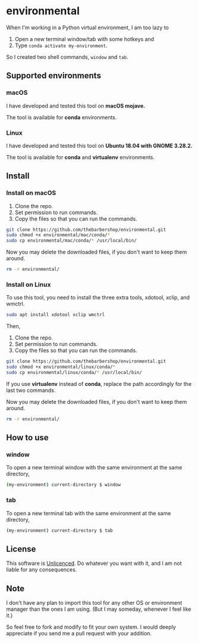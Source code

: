 # environmental

When I'm working in a Python virtual environment, I am too lazy to

<!-- markdownlint-disable no-inline-html -->

1. Open a new terminal window/tab with some hotkeys and
2. Type `conda activate my-environment`.

<!-- markdownlint-enable no-inline-html -->

So I created two shell commands, `window` and `tab`.

## Supported environments

### macOS

I have developed and tested this tool on __macOS mojave.__

The tool is available for __conda__ environments.

### Linux

I have developed and tested this tool on __Ubuntu 18.04 with GNOME 3.28.2.__

The tool is available for __conda__ and __virtualenv__ environments.

## Install

### Install on macOS

1. Clone the repo.
2. Set permission to run commands.
3. Copy the files so that you can run the commands.

```bash
git clone https://github.com/thebarbershop/environmental.git
sudo chmod +x environmental/mac/conda/*
sudo cp environmental/mac/conda/* /usr/local/bin/
```

Now you may delete the downloaded files, if you don't want to keep them around.

```bash
rm -r environmental/
```

### Install on Linux

To use this tool, you need to install the three extra tools, xdotool, xclip, and wmctrl.

```bash
sudo apt install xdotool xclip wmctrl
```

Then,

1. Clone the repo.
2. Set permission to run commands.
3. Copy the files so that you can run the commands.

```bash
git clone https://github.com/thebarbershop/environmental.git
sudo chmod +x environmental/linux/conda/*
sudo cp environmental/linux/conda/* /usr/local/bin/
```

If you use __virtualenv__ instead of __conda__, replace the path accordingly for the last two commands.

Now you may delete the downloaded files, if you don't want to keep them around.

```bash
rm -r environmental/
```

## How to use

### window

To open a new terminal window with the same environment at the same directory,

```bash
(my-environment) current-directory $ window
```

### tab

To open a new terminal tab with the same environment at the same directory,

```bash
(my-environment) current-directory $ tab
```

## License

This software is [Unlicenced](https://unlicense.org/). Do whatever you want with it, and I am not liable for any consequences.

## Note

I don't have any plan to import this tool for any other OS or environment manager than the ones I am using. (But I may someday, whenever I feel like it.)

So feel free to fork and modify to fit your own system. I would deeply appreciate if you send me a pull request with your addition.